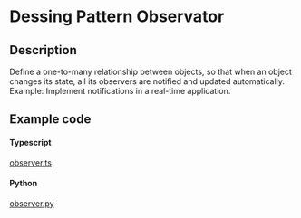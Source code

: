 # Dessing Pattern Observator

## Description

Define a one-to-many relationship between objects, so that when an object changes its state, all its observers are notified and updated automatically. Example: Implement notifications in a real-time application.

## Example code

<!-- tabs:start -->

#### **Typescript**

[observer.ts](https://raw.githubusercontent.com/jeresoftx/design-patterns/5a05e359d608a22d16851d500d76335aab2407be/designs/behavioralPatterns/observer/observer.ts ':include :type=code')

#### **Python**

[observer.py](https://raw.githubusercontent.com/jeresoftx/design-patterns/5a05e359d608a22d16851d500d76335aab2407be/designs/behavioralPatterns/observer/observer.py ':include :type=code')

<!-- tabs:end -->
